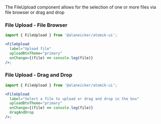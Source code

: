 The FileUpload component allows for the selection of one or more files via file browser or drag and drop

### File Upload - File Browser

```jsx
import { FileUpload } from '@alaneicker/atomik-ui';

<FileUpload
  label="Upload file"
  uploadBtnTheme="primary"
  onChange={(file) => console.log(file)}
/>;
```

### File Upload - Drag and Drop

```jsx
import { FileUpload } from '@alaneicker/atomik-ui';

<FileUpload
  label="Select a file to upload or drag and drop in the box"
  uploadBtnTheme="primary"
  onChange={(file) => console.log(file)}
  dragAndDrop
/>;
```
